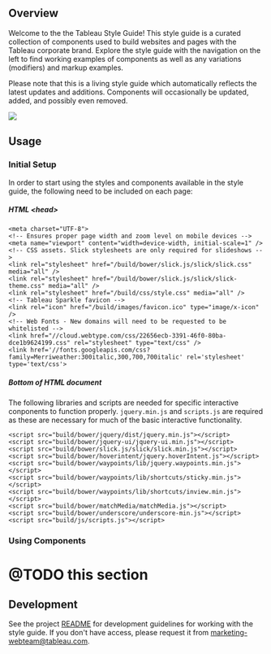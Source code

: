 ## Overview

Welcome to the the Tableau Style Guide! This style guide is a curated collection
of components used to build websites and pages with the Tableau corporate brand.
Explore the style guide with the navigation on the left to find working examples
of components as well as any variations (modifiers) and markup examples. 

Please note that this is a living style guide which automatically reflects
the latest updates and additions. Components will occasionally be updated, 
added, and possibly even removed. 

![](https://media.giphy.com/media/xTiTnHMbep19cuNnoY/giphy.gif)

## Usage

### Initial Setup

In order to start using the styles and components available in the style guide, 
the following need to be included on each page:

##### HTML &lt;head&gt;

<div class="kss-markup">
<pre class="prettyprint lang-html"><code>&lt;meta charset="UTF-8"&gt;
&lt;!-- Ensures proper page width and zoom level on mobile devices --&gt;
&lt;meta name="viewport" content="width=device-width, initial-scale=1" /&gt;
&lt;!-- CSS assets. Slick stylesheets are only required for slideshows --&gt;
&lt;link rel="stylesheet" href="/build/bower/slick.js/slick/slick.css" media="all" /&gt;
&lt;link rel="stylesheet" href="/build/bower/slick.js/slick/slick-theme.css" media="all" /&gt;
&lt;link rel="stylesheet" href="/build/css/style.css" media="all" /&gt;
&lt;!-- Tableau Sparkle favicon --&gt;
&lt;link rel="icon" href="/build/images/favicon.ico" type="image/x-icon" /&gt;
&lt;!-- Web Fonts - New domains will need to be requested to be whitelisted --&gt;
&lt;link href="//cloud.webtype.com/css/22656ecb-3391-46f0-80ba-dce1b9624199.css" rel="stylesheet" type="text/css" /&gt;
&lt;link href='//fonts.googleapis.com/css?family=Merriweather:300italic,300,700,700italic' rel='stylesheet' type='text/css'&gt;</code></pre>
</div>


##### Bottom of HTML document

The following libraries and scripts are needed for specific interactive 
conponents to function properly. `jquery.min.js` and `scripts.js` are required
as these are necessary for much of the basic interactive functionality.

<div class="kss-markup">
<pre class="prettyprint lang-html"><code>&lt;script src="build/bower/jquery/dist/jquery.min.js"&gt;&lt;/script&gt;
&lt;script src="build/bower/jquery-ui/jquery-ui.min.js"&gt;&lt;/script&gt;
&lt;script src="build/bower/slick.js/slick/slick.min.js"&gt;&lt;/script&gt;
&lt;script src="build/bower/hoverintent/jquery.hoverIntent.js"&gt;&lt;/script&gt;
&lt;script src="build/bower/waypoints/lib/jquery.waypoints.min.js"&gt;&lt;/script&gt;
&lt;script src="build/bower/waypoints/lib/shortcuts/sticky.min.js"&gt;&lt;/script&gt;
&lt;script src="build/bower/waypoints/lib/shortcuts/inview.min.js"&gt;&lt;/script&gt;
&lt;script src="build/bower/matchMedia/matchMedia.js"&gt;&lt;/script&gt;
&lt;script src="build/bower/underscore/underscore-min.js"&gt;&lt;/script&gt;
&lt;script src="build/js/scripts.js"&gt;&lt;/script&gt;</code></pre>
</div>

### Using Components
# @TODO this section


## Development
See the project [README](https://github.com/tableau-mkt/components#tableau-components)
for development guidelines for working with the style guide. If you don't have 
access, please request it from [marketing-webteam@tableau.com](mailto:marketing-webteam@tableau.com).
